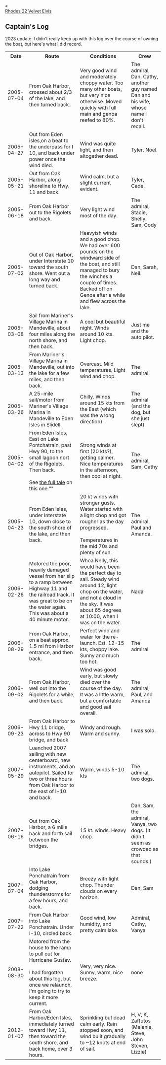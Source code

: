 <div class="top-nav-links"><div class="link-arrow link-arrow-left"><div class="div-left-ticks">«</div><a href="/velvet-elvis/rhodes-22" class="div-left-text">Rhodes 22 Velvet Elvis</a></div></div>

<h2>Captain's Log</h2>

<div class="caption">2023 update:  I didn't really keep up with this log over the course of owning the boat, but here's what I did record.</div>

<table class="baldtable"><tr><th>Date</th><th>Route</th><th>Conditions</th><th>Crew</th></tr>
<tr><td>2005-07-04</td><td>From Oak Harbor, crossed about 2/3 of the lake, and then turned back.</td><td>Very good wind and moderately choppy water.  Too many other boats, but very nice otherwise.  Moved quickly with full main and genoa reefed to 80%.</td><td>The admiral, Dan, Cathy, another guy named Dan and his wife, whose name I don't recall.</td></tr>
<tr><td>2005-04-27</td><td>Out from Eden isles,on a beat to the underpass for I 10, and back under power once the wind died.</td><td>Wind was quite light, and then altogether dead.  </td><td>Tyler.  Noel.</td></tr>
<tr><td>2005-05-21</td><td>Out from Oak Harbor, along shoreline to Hwy. 11 and back.</td><td>Wind calm, but a slight current evident.</td><td>Tyler, Cade.</td></tr>
<tr><td>2005-06-18</td><td>From Oak Harbor out to the Rigolets and back.</td><td>Very light wind most of the day.</td><td>The admiral, Stacie, Shelly, Sam, Cody</td></tr>
<tr><td>2005-07-02</td><td>Out of Oak Harbor, under Interstate 10 toward the south shore.  Went out a long way and turned back.</td><td>Heavyish winds and a good chop.  We had over 600 pounds on the windward side of the boat, and still managed to bury the winches a couple of times.  Backed off on Genoa after a while and flew across the lake.</td><td>Dan, Sarah, Neil.</td></tr>
<tr><td>2005-03-08</td><td>Sail from Mariner's Village Marina in Mandeville, about four miles along the north shore, and then back.</td><td>A cool but beautiful night.  Winds around 10 kts.  Light chop.</td><td>Just me and the auto pilot.</td></tr>
<tr><td>2005-03-13</td><td>From Mariner's Village Marina in Mandeville, out into the lake for a few miles, and then back.</td><td>Overcast.  Mild temperatures.  Light wind and chop.</td><td>The admiral.</td></tr>
<tr><td>2005-03-26</td><td>A 25-mile sail/motor from Mariner's Village Marina in Mandeville to Eden Isles in Slidell.</td><td>Chilly.  Winds around 15 kts from the East (which was the wrong direction).</td><td>The admiral (and the dog, but she just slept).</td></tr>
<tr><td>2005-04-02</td><td>From Eden Isles, East on Lake Pontchatrain, past Hwy 90, to the small lagoon nort of the Rigolets.  Then back.
<br /><br />
See <a href=/ve/ve_s1p6.php"">the full tale</a> on this one.""</td><td>Strong winds at first (20 kts?), getting calmer.  Nice temperatures in the afternoon, then cool at night.</td><td>The admiral, Sam, Cathy </td></tr>
<tr><td>2005-04-23</td><td>From Eden Isles, under Interstate 10, down close to the south shore of the lake, and then back.</td><td>20 kt winds with stronger gusts.  Water started with a light chop and got rougher as the day progressed.  
<br /><br />
Temperatures in the mid 70s and plenty of sun.  </td><td>The admiral.  Paul and  Amanda.</td></tr>
<tr><td>2006-02-26</td><td>Motored the poor, heavily damaged vessel from her slip to a ramp between Highway 11 and the railroad track.  It was great to be on the water again.  This was about a 40 minute motor.</td><td>Whoa Nelly, this would have been the perfect day to sail.  Steady wind around 12, light chop on the water, and not a cloud in the sky.  It was about 65 degrees at 10:00, when I was on the water.</td><td>Nada</td></tr>
<tr><td>2006-08-29</td><td>From Oak Harbor, on a beat approx. 1.5 mi from Harbor entrance, and then back.</td><td>Perfect wind and water for the re-launch.  Est.  12-15 kts, choppy lake.  Sunny and much too hot.</td><td>The admiral</td></tr>
<tr><td>2006-09-02</td><td>From Oak Harbor, well out into the Rigolets for a while, and then back.</td><td>Wind was good early, but slowly died over the course of the day.  It was a little warm, but a  comfortable and good sail overall.</td><td>The admiral, Paul, and Amanda</td></tr>
<tr><td>2006-09-23</td><td>From Oak Harbor to Hwy 11 bridge, across to Hwy 90 bridge, and back.</td><td>Windy and rough.  Warm and sunny.</td><td>I was solo.</td></tr>
<tr><td>2007-05-29</td><td>Luanched 2007 sailing with new centerboard, new instruments, and an autopilot.  Sailed for two or three hours from Oak Harbor to the east of I-10 and back.</td><td>Warm, winds 5-10 kts</td><td>The admiral, two dogs.</td></tr>
<tr><td>2007-06-16</td><td>Out from Oak Harbor, a 6 miile back and forth sail between the bridges.</td><td>15 kt. winds.  Heavy chop.</td><td>Dan, Sam, the admiral, Vanya, two dogs.  (It didn't seem as crowded as that sounds.)</td></tr>
<tr><td>2007-07-04</td><td>Into Lake Ponchatrain from Oak Harbor, dodging thunderstorms for a few hours, and back.</td><td>Breezy with light chop.  Thunder clouds on every horizon.</td><td>Dan, Sam</td></tr>
<tr><td>2007-07-22</td><td>From Oak Harbor into Lake Ponchatrain.  Under I-10, circled back.</td><td>Good wind, low humidity, and pretty calm lake.</td><td>Admiral, Cathy, Vanya</td></tr>
<tr><td>2008-08-30</td><td>Motored from the house to the ramp to pull out for Hurricane Gustav.
<br /><br />
I had forgotten about this log, but once we relaunch, I'm going to try to keep it more current.</td><td>Very, very nice.  Sunny, warm, nice breeze.</td><td>none</td></tr>
<tr><td>2012-01-07</td><td>From Oak Harbor/Eden Isles, immediately turned toward Hwy 11, then toward the south shore, and back home, over 3 hours.</td><td>Sprinkling but dead calm early.  Rain stopped soon, and wind built gradually to ~12 knots at end of sail.</td><td>H, V, K, Zaffutos (Melanie, Steve, John Steven, Lizzie)</td></tr>
</table>
